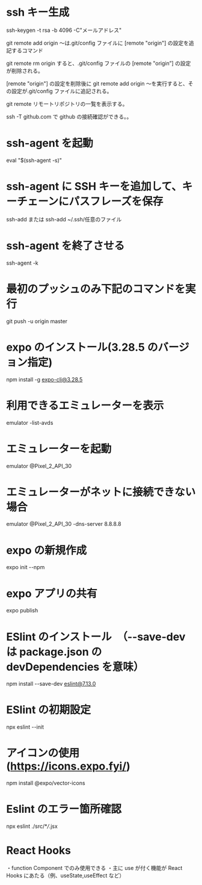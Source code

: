 # ssh キー生成

ssh-keygen -t rsa -b 4096 -C"メールアドレス"

git remote add origin 〜は.git/config ファイルに [remote "origin"] の設定を追記するコマンド

git remote rm origin すると、.git/config ファイルの [remote "origin”] の設定が削除される。

[remote "origin"] の設定を削除後に git remote add origin 〜を実行すると、その設定が.git/config ファイルに追記される。

git remote リモートリポジトリの一覧を表示する。

ssh -T github.com で github の接続確認ができる。。

# ssh-agent を起動

eval "$(ssh-agent -s)"

# ssh-agent に SSH キーを追加して、キーチェーンにパスフレーズを保存

ssh-add または ssh-add ~/.ssh/任意のファイル

# ssh-agent を終了させる

ssh-agent -k

# 最初のプッシュのみ下記のコマンドを実行

git push -u origin master

# expo のインストール(3.28.5 のバージョン指定)

npm install -g expo-cli@3.28.5

# 利用できるエミュレーターを表示

emulator -list-avds

# エミュレーターを起動

emulator @Pixel_2_API_30

# エミュレーターがネットに接続できない場合

emulator @Pixel_2_API_30 -dns-server 8.8.8.8

# expo の新規作成

expo init --npm

# expo アプリの共有

expo publish

# ESlint のインストール　（--save-dev は package.json の devDependencies を意味）

npm install --save-dev eslint@7.13.0

# ESlint の初期設定

npx eslint --init

# アイコンの使用(https://icons.expo.fyi/)

npm install @expo/vector-icons

# Eslint のエラー箇所確認

npx eslint ./src/\*_/_.jsx

# React Hooks

・function Component でのみ使用できる
・主に use が付く機能が React Hooks にあたる（例、useState,useEffect など）
